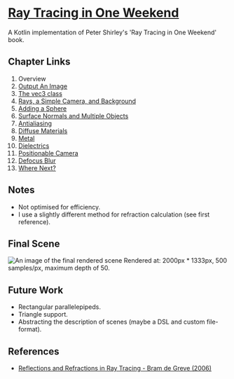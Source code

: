 # [Ray Tracing in One Weekend](https://raytracing.github.io/books/RayTracingInOneWeekend.html)

A Kotlin implementation of Peter Shirley's 'Ray Tracing in One Weekend' book.


## Chapter Links

1.  Overview
1.  [Output An Image](https://raytracing.github.io/books/RayTracingInOneWeekend.html#outputanimage)
1.  [The vec3 class](https://raytracing.github.io/books/RayTracingInOneWeekend.html#thevec3class)
1. [Rays, a Simple Camera, and Background](https://raytracing.github.io/books/RayTracingInOneWeekend.html#rays,asimplecamera,andbackground)
1. [Adding a Sphere](https://raytracing.github.io/books/RayTracingInOneWeekend.html#addingasphere)
1. [Surface Normals and Multiple Objects](https://raytracing.github.io/books/RayTracingInOneWeekend.html#surfacenormalsandmultipleobjects)
1. [Antialiasing](https://raytracing.github.io/books/RayTracingInOneWeekend.html#antialiasing)
1. [Diffuse Materials](https://raytracing.github.io/books/RayTracingInOneWeekend.html#diffusematerials)
1. [Metal](https://raytracing.github.io/books/RayTracingInOneWeekend.html#metal)
1. [Dielectrics](https://raytracing.github.io/books/RayTracingInOneWeekend.html#dielectrics)
1. [Positionable Camera](https://raytracing.github.io/books/RayTracingInOneWeekend.html#positionablecamera)
1.  [Defocus Blur](https://raytracing.github.io/books/RayTracingInOneWeekend.html#defocusblur)
1.  [Where Next?](https://raytracing.github.io/books/RayTracingInOneWeekend.html#wherenext?)


## Notes

-   Not optimised for efficiency.
-   I use a slightly different method for refraction calculation (see first reference).


## Final Scene

![An image of the final rendered scene](generated/finalScene.png "Final Rendered Scene")
Rendered at: 2000px * 1333px, 500 samples/px, maximum depth of 50.


## Future Work

-   Rectangular parallelepipeds.    
-   Triangle support.
-   Abstracting the description of scenes (maybe a DSL and custom file-format).


## References

- [Reflections and Refractions in Ray Tracing - Bram de Greve (2006)](https://graphics.stanford.edu/courses/cs148-10-summer/docs/2006--degreve--reflection_refraction.pdf)
